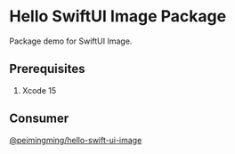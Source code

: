 # Hello SwiftUI Image Package

Package demo for SwiftUI Image.

## Prerequisites

1. Xcode 15

## Consumer

[@peimingming/hello-swift-ui-image](https://github.com/peimingming/hello-swift-ui-image)
